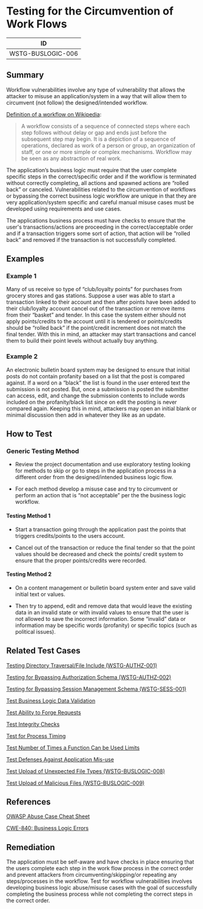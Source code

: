 # Testing for the Circumvention of Work Flows

|ID               |
|-----------------|
|WSTG-BUSLOGIC-006|

## Summary

Workflow vulnerabilities involve any type of vulnerability that allows the attacker to misuse an application/system in a way that will allow them to circumvent (not follow) the designed/intended workflow.

[Definition of a workflow on Wikipedia](https://en.wikipedia.org/wiki/Workflow):
> A workflow consists of a sequence of connected steps where each step follows without delay or gap and ends just before the subsequent step may begin. It is a depiction of a sequence of operations, declared as work of a person or group, an organization of staff, or one or more simple or complex mechanisms. Workflow may be seen as any abstraction of real work.

The application’s business logic must require that the user complete specific steps in the correct/specific order and if the workflow is terminated without correctly completing, all actions and spawned actions are “rolled back” or canceled. Vulnerabilities related to the circumvention of workflows or bypassing the correct business logic workflow are unique in that they are very application/system specific and careful manual misuse cases must be developed using requirements and use cases.

The applications business process must have checks to ensure that the user's transactions/actions are proceeding in the correct/acceptable order and if a transaction triggers some sort of action, that action will be “rolled back” and removed if the transaction is not successfully completed.

## Examples

### Example 1

Many of us receive so type of “club/loyalty points” for purchases from grocery stores and gas stations. Suppose a user was able to start a transaction linked to their account and then after points have been added to their club/loyalty account cancel out of the transaction or remove items from their “basket” and tender. In this case the system either should not apply points/credits to the account until it is tendered or points/credits should be “rolled back” if the point/credit increment does not match the final tender. With this in mind, an attacker may start transactions and cancel them to build their point levels without actually buy anything.

### Example 2

An electronic bulletin board system may be designed to ensure that initial posts do not contain profanity based on a list that the post is compared against. If a word on a “black” the list is found in the user entered text the submission is not posted. But, once a submission is posted the submitter can access, edit, and change the submission contents to include words included on the profanity/black list since on edit the posting is never compared again. Keeping this in mind, attackers may open an initial blank or minimal discussion then add in whatever they like as an update.

## How to Test

### Generic Testing Method

- Review the project documentation and use exploratory testing looking for methods to skip or go to steps in the application process in a different order from the designed/intended business logic flow.

- For each method develop a misuse case and try to circumvent or perform an action that is “not acceptable” per the the business logic workflow.

#### Testing Method 1

- Start a transaction going through the application past the points that triggers credits/points to the users account.

- Cancel out of the transaction or reduce the final tender so that the point values should be decreased and check the points/ credit system to ensure that the proper points/credits were recorded.

#### Testing Method 2

- On a content management or bulletin board system enter and save valid initial text or values.

- Then try to append, edit and remove data that would leave the existing data in an invalid state or with invalid values to ensure that the user is not allowed to save the incorrect information. Some “invalid” data or information may be specific words (profanity) or specific topics (such as political issues).

## Related Test Cases

[Testing Directory Traversal/File Include (WSTG-AUTHZ-001)](../4.6_Authorization_Testing/4.6.1_Testing_Directory_Traversal_File_Include_WSTG-AUTHZ-001.md)

[Testing for Bypassing Authorization Schema (WSTG-AUTHZ-002)](../4.6_Authorization_Testing/4.6.2_Testing_for_Bypassing_Authorization_Schema_WSTG-AUTHZ-002.md)

[Testing for Bypassing Session Management Schema (WSTG-SESS-001)](../4.7_Session_Management_Testing/4.7.1_Testing_for_Session_Management_Schema_WSTG-SESS-001.md)

[Test Business Logic Data Validation](4.11.1_Test_Business_Logic_Data_Validation.md)

[Test Ability to Forge Requests](4.11.2_Test_Ability_to_Forge_Requests.md)

[Test Integrity Checks](4.11.3_Test_Integrity_Checks.md)

[Test for Process Timing](4.11.4_Test_for_Process_Timing.md)

[Test Number of Times a Function Can be Used Limits](4.11.5_Test_Number_of_Times_a_Function_Can_Be_Used_Limits.md)

[Test Defenses Against Application Mis-use](4.11.7_Test_Defenses_Against_Application_Mis-use.md)

[Test Upload of Unexpected File Types (WSTG-BUSLOGIC-008)](4.11.8_Test_Upload_of_Unexpected_File_Types_WSTG-BUSLOGIC-008.md)

[Test Upload of Malicious Files (WSTG-BUSLOGIC-009)](4.11.9_Test_Upload_of_Malicious_Files_WSTG-BUSLOGIC-009.md)

## References

[OWASP Abuse Case Cheat Sheet](https://owasp.org/www-project-cheat-sheets/cheatsheets/Abuse_Case_Cheat_Sheet.html)

[CWE-840: Business Logic Errors](https://cwe.mitre.org/data/definitions/840.html)

## Remediation

The application must be self-aware and have checks in place ensuring that the users complete each step in the work flow process in the correct order and prevent attackers from circumventing/skipping/or repeating any steps/processes in the workflow. Test for workflow vulnerabilities involves developing business logic abuse/misuse cases with the goal of successfully completing the business process while not completing the correct steps in the correct order.
